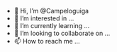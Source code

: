 - 👋 Hi, I’m @Campeloguiga
- 👀 I’m interested in ...
- 🌱 I’m currently learning ...
- 💞️ I’m looking to collaborate on ...
- 📫 How to reach me ...

<!---
Campeloguiga/Campeloguiga is a ✨ special ✨ repository because its `README.md` (this file) appears on your GitHub profile.
You can click the Preview link to take a look at your changes.
--->
